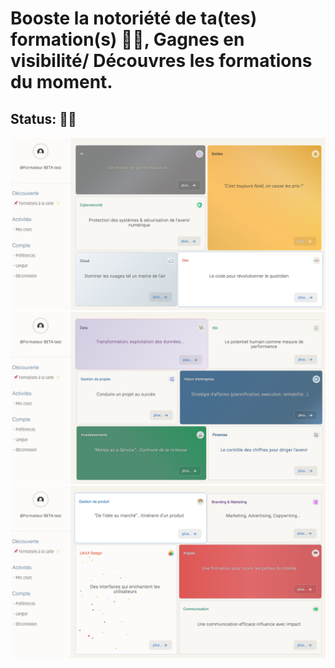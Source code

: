 # Booste la notoriété de ta(tes) formation(s) 🚀✨, Gagnes en visibilité/ Découvres les formations du moment.

 ## Status: 🚨🚧

![manifest-home-slide-1](./home_slide1.png)
![manifest-home-slide-2](./home_slide2.png)
![manifest-home-slide-3](./home_slide3.png)

